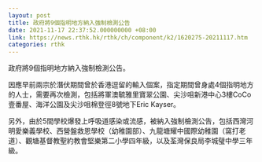 ```yaml
---
layout: post
title: 政府將9個指明地方納入強制檢測公告
date: 2021-11-17 22:37:52.000000000 +08:00
link: https://news.rthk.hk/rthk/ch/component/k2/1620275-20211117.htm
categories: rthk
---
```


政府將9個指明地方納入強制檢測公告。

因應早前兩宗於潛伏期間曾於香港逗留的輸入個案，指定期間曾身處4個指明地方的人士，需要再次檢測，包括將軍澳毓雅里寶翠公園、尖沙咀新港中心3樓CoCo壹番屋、海洋公園及尖沙咀棉登徑8號地下Eric Kayser。

另外，由於5間學校爆發上呼吸道感染或流感，被納入強制檢測公告，包括西灣河明愛樂義學校、西營盤救恩學校（幼稚園部）、九龍塘耀中國際幼稚園（窩打老道）、觀塘基督教聖約教會堅樂第二小學四年級，以及荃灣保良局李城璧中學三年級。
